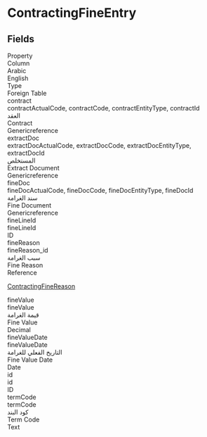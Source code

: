 
<div class='tableName'>


# ContractingFineEntry
</div>


<ContentFilter/>

<div class='searchable'>

## Fields

<div class="nama-table">
<div class="row header-row">
<div class="cell">Property</div>
<div class="cell">Column</div>
<div class="cell">Arabic</div>
<div class="cell">English</div>
<div class="cell">Type</div>
<div class="cell">Foreign Table</div>
</div><div class="row searchable" id="contract">
<div class="cell" data-label="Property">contract</div>
<div class="cell gen-ref-column" data-label="Column">contractActualCode,  contractCode,  contractEntityType,  contractId</div>
<div class="cell" data-label="Arabic">العقد</div>
<div class="cell" data-label="English">Contract</div>
<div class="cell" data-label="Type">Genericreference</div>

</div>

<div class="row searchable" id="extractDoc">
<div class="cell" data-label="Property">extractDoc</div>
<div class="cell gen-ref-column" data-label="Column">extractDocActualCode,  extractDocCode,  extractDocEntityType,  extractDocId</div>
<div class="cell" data-label="Arabic">المستخلص</div>
<div class="cell" data-label="English">Extract Document</div>
<div class="cell" data-label="Type">Genericreference</div>

</div>

<div class="row searchable" id="fineDoc">
<div class="cell" data-label="Property">fineDoc</div>
<div class="cell gen-ref-column" data-label="Column">fineDocActualCode,  fineDocCode,  fineDocEntityType,  fineDocId</div>
<div class="cell" data-label="Arabic">سند الغرامة</div>
<div class="cell" data-label="English">Fine Document</div>
<div class="cell" data-label="Type">Genericreference</div>

</div>

<div class="row searchable" id="fineLineId">
<div class="cell" data-label="Property">fineLineId</div>
<div class="cell" data-label="Column">fineLineId</div>
<div class="cell" data-label="Arabic"></div>
<div class="cell" data-label="English"></div>
<div class="cell" data-label="Type">ID</div>

</div>

<div class="row searchable" id="fineReason">
<div class="cell" data-label="Property">fineReason</div>
<div class="cell" data-label="Column">fineReason_id</div>
<div class="cell" data-label="Arabic">سبب الغرامة</div>
<div class="cell" data-label="English">Fine Reason</div>
<div class="cell" data-label="Type">Reference</div>
<div class="cell" data-label="Foreign Table">

 [ContractingFineReason](/modules/contracting/ContractingFineReason.md) 
</div>
</div>

<div class="row searchable" id="fineValue">
<div class="cell" data-label="Property">fineValue</div>
<div class="cell" data-label="Column">fineValue</div>
<div class="cell" data-label="Arabic">قيمة الغرامة</div>
<div class="cell" data-label="English">Fine Value</div>
<div class="cell" data-label="Type">Decimal</div>

</div>

<div class="row searchable" id="fineValueDate">
<div class="cell" data-label="Property">fineValueDate</div>
<div class="cell" data-label="Column">fineValueDate</div>
<div class="cell" data-label="Arabic">التاريخ الفعلي للغرامة</div>
<div class="cell" data-label="English">Fine Value Date</div>
<div class="cell" data-label="Type">Date</div>

</div>

<div class="row searchable" id="id">
<div class="cell" data-label="Property">id</div>
<div class="cell" data-label="Column">id</div>
<div class="cell" data-label="Arabic"></div>
<div class="cell" data-label="English"></div>
<div class="cell" data-label="Type">ID</div>

</div>

<div class="row searchable" id="termCode">
<div class="cell" data-label="Property">termCode</div>
<div class="cell" data-label="Column">termCode</div>
<div class="cell" data-label="Arabic">كود البند</div>
<div class="cell" data-label="English">Term Code</div>
<div class="cell" data-label="Type">Text</div>

</div>


</div>
</div>

